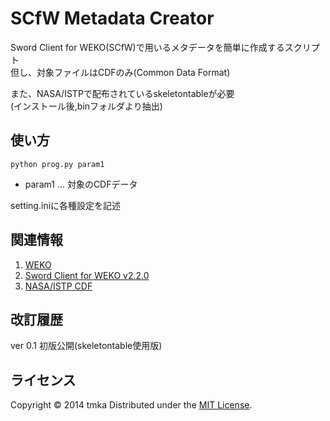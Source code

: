 SCfW Metadata Creator
======================

Sword Client for WEKO(SCfW)で用いるメタデータを簡単に作成するスクリプト  
但し、対象ファイルはCDFのみ(Common Data Format)    

また、NASA/ISTPで配布されているskeletontableが必要  
(インストール後,binフォルダより抽出)

使い方
------
	python prog.py param1
* param1 ...  対象のCDFデータ

setting.iniに各種設定を記述

関連情報
--------

1. [WEKO](http://weko.at.nii.ac.jp/)
2. [Sword Client for WEKO v2.2.0](https://community.repo.nii.ac.jp/news/%E3%83%AA%E3%83%AA%E3%83%BC%E3%82%B9%E3%83%8E%E3%83%BC%E3%83%88/SWORD-Client-for-WEKO/SCfW-ver2.2.0.0/)
3. [NASA/ISTP CDF](http://cdf.gsfc.nasa.gov/ "NASA/ISTP CDF")

  [link]: http://example.com/ "インデックス型のリンク"
  [image]: http://github.com/github.png "インデックス型の画像"


改訂履歴
--------
ver 0.1 初版公開(skeletontable使用版)


ライセンス
----------
Copyright &copy; 2014 tmka
Distributed under the [MIT License][mit].

[MIT]: http://www.opensource.org/licenses/mit-license.php

